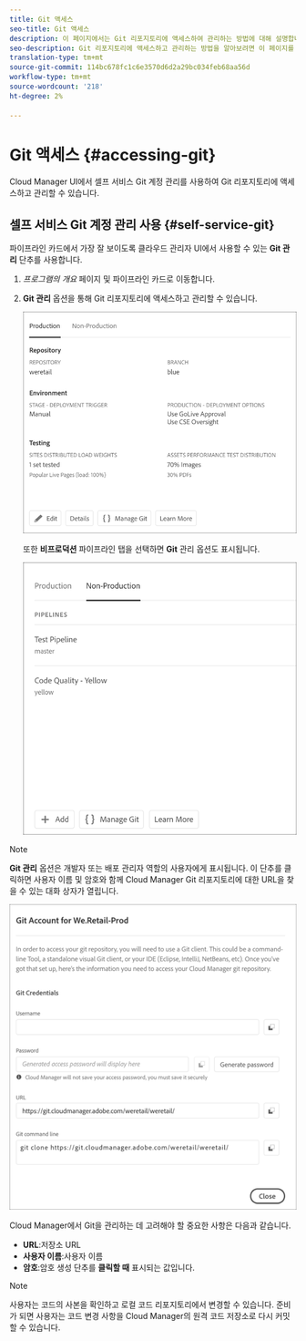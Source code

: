 ```yaml
---
title: Git 액세스
seo-title: Git 액세스
description: 이 페이지에서는 Git 리포지토리에 액세스하여 관리하는 방법에 대해 설명합니다.
seo-description: Git 리포지토리에 액세스하고 관리하는 방법을 알아보려면 이 페이지를 따르십시오.
translation-type: tm+mt
source-git-commit: 114bc678fc1c6e3570d6d2a29bc034feb68aa56d
workflow-type: tm+mt
source-wordcount: '218'
ht-degree: 2%

---
```



# Git 액세스 {#accessing-git}

Cloud Manager UI에서 셀프 서비스 Git 계정 관리를 사용하여 Git 리포지토리에 액세스하고 관리할 수 있습니다.

## 셀프 서비스 Git 계정 관리 사용 {#self-service-git}

파이프라인 카드에서 가장 잘 보이도록 클라우드 관리자 UI에서 사용할 수 있는 **Git 관리** 단추를 사용합니다.

1. *프로그램의 개요* 페이지 및 파이프라인 카드로 이동합니다.

1. **Git 관리** 옵션을 통해 Git 리포지토리에 액세스하고 관리할 수 있습니다.

   ![](assets/manage-git1.png)

   또한 **비프로덕션** 파이프라인 탭을 선택하면 **Git** 관리 옵션도 표시됩니다.

   ![](assets/manage-git-new2.png)

>[!NOTE]
>**Git 관리** 옵션은 개발자 또는 배포 관리자 역할의 사용자에게 표시됩니다. 이 단추를 클릭하면 사용자 이름 및 암호와 함께 Cloud Manager Git 리포지토리에 대한 URL을 찾을 수 있는 대화 상자가 열립니다.

![](assets/manage-git3.png)

Cloud Manager에서 Git을 관리하는 데 고려해야 할 중요한 사항은 다음과 같습니다.

* **URL**:저장소 URL
* **사용자 이름**:사용자 이름
* **암호**:암호 생성 단추를  **클릭할 때** 표시되는 값입니다.


>[!NOTE]
>
>사용자는 코드의 사본을 확인하고 로컬 코드 리포지토리에서 변경할 수 있습니다. 준비가 되면 사용자는 코드 변경 사항을 Cloud Manager의 원격 코드 저장소로 다시 커밋할 수 있습니다.

